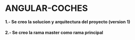 # **ANGULAR-COCHES**
#### 1.- Se creo la solucion y arquitectura del proyecto (version 1)
#### 2.- Se creo la rama master como rama principal
